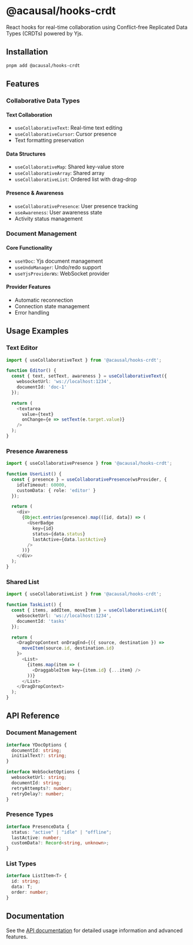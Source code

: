 # @acausal/hooks-crdt

React hooks for real-time collaboration using Conflict-free Replicated Data Types (CRDTs) powered by Yjs.

## Installation

```bash
pnpm add @acausal/hooks-crdt
```

## Features

### Collaborative Data Types

#### Text Collaboration

- `useCollaborativeText`: Real-time text editing
- `useCollaborativeCursor`: Cursor presence
- Text formatting preservation

#### Data Structures

- `useCollaborativeMap`: Shared key-value store
- `useCollaborativeArray`: Shared array
- `useCollaborativeList`: Ordered list with drag-drop

#### Presence & Awareness

- `useCollaborativePresence`: User presence tracking
- `useAwareness`: User awareness state
- Activity status management

### Document Management

#### Core Functionality

- `useYDoc`: Yjs document management
- `useUndoManager`: Undo/redo support
- `useYjsProviderWs`: WebSocket provider

#### Provider Features

- Automatic reconnection
- Connection state management
- Error handling

## Usage Examples

### Text Editor

```typescript
import { useCollaborativeText } from '@acausal/hooks-crdt';

function Editor() {
  const { text, setText, awareness } = useCollaborativeText({
    websocketUrl: 'ws://localhost:1234',
    documentId: 'doc-1'
  });

  return (
    <textarea
      value={text}
      onChange={e => setText(e.target.value)}
    />
  );
}
```

### Presence Awareness

```typescript
import { useCollaborativePresence } from '@acausal/hooks-crdt';

function UserList() {
  const { presence } = useCollaborativePresence(wsProvider, {
    idleTimeout: 60000,
    customData: { role: 'editor' }
  });

  return (
    <div>
      {Object.entries(presence).map(([id, data]) => (
        <UserBadge
          key={id}
          status={data.status}
          lastActive={data.lastActive}
        />
      ))}
    </div>
  );
}
```

### Shared List

```typescript
import { useCollaborativeList } from '@acausal/hooks-crdt';

function TaskList() {
  const { items, addItem, moveItem } = useCollaborativeList({
    websocketUrl: 'ws://localhost:1234',
    documentId: 'tasks'
  });

  return (
    <DragDropContext onDragEnd={({ source, destination }) =>
      moveItem(source.id, destination.id)
    }>
      <List>
        {items.map(item => (
          <DraggableItem key={item.id} {...item} />
        ))}
      </List>
    </DragDropContext>
  );
}
```

## API Reference

### Document Management

```typescript
interface YDocOptions {
  documentId: string;
  initialText?: string;
}

interface WebSocketOptions {
  websocketUrl: string;
  documentId: string;
  retryAttempts?: number;
  retryDelay?: number;
}
```

### Presence Types

```typescript
interface PresenceData {
  status: "active" | "idle" | "offline";
  lastActive: number;
  customData?: Record<string, unknown>;
}
```

### List Types

```typescript
interface ListItem<T> {
  id: string;
  data: T;
  order: number;
}
```

## Documentation

See the [API documentation](./docs/api.md) for detailed usage information and advanced features.
